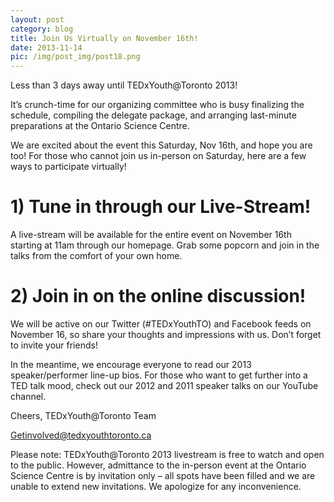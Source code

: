 ```yaml
---
layout: post
category: blog
title: Join Us Virtually on November 16th!
date: 2013-11-14
pic: /img/post_img/post18.png
---
```


Less than 3 days away until TEDxYouth@Toronto 2013!

It’s crunch-time for our organizing committee who is busy finalizing the schedule, compiling the delegate package, and arranging last-minute preparations at the Ontario Science Centre.

We are excited about the event this Saturday, Nov 16th, and hope you are too! For those who cannot join us in-person on Saturday, here are a few ways to participate virtually!

# 1) Tune in through our Live-Stream!
  A live-stream will be available for the entire event on November 16th starting at 11am through our homepage. Grab some popcorn and join in the talks from the comfort of your own home.

# 2) Join in on the online discussion!
  We will be active on our Twitter (#TEDxYouthTO) and Facebook feeds on November 16, so share your thoughts and impressions with us. Don’t forget to invite your friends!

In the meantime, we encourage everyone to read our 2013 speaker/performer line-up bios. For those who want to get further into a TED talk mood, check out our 2012 and 2011 speaker talks on our YouTube channel.



Cheers,
TEDxYouth@Toronto Team

Getinvolved@tedxyouthtoronto.ca

Please note: TEDxYouth@Toronto 2013 livestream is free to watch and open to the public. However, admittance to the in-person event at the Ontario Science Centre is by invitation only – all spots have been filled and we are unable to extend new invitations. We apologize for any inconvenience.
